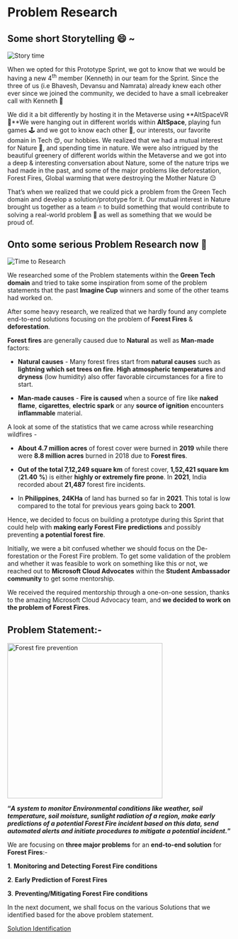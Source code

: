 # Problem Research

## Some short Storytelling 😄 ~

![Story time](https://media.giphy.com/media/25KEhzwCBBFPb79puo/giphy-downsized.gif)

When we opted for this Prototype Sprint, we got to know that we would be
having a new 4<sup>th</sup> member (Kenneth) in our team for the Sprint.
Since the three of us (i.e Bhavesh, Devansu and Namrata) already knew
each other ever since we joined the community, we decided to have a
small icebreaker call with Kenneth 🤗

We did it a bit differently by hosting it in the Metaverse using
**AltSpaceVR 🤩**We were hanging out in different worlds within
**AltSpace**, playing fun games 🕹️ and we got to know each other 🤗, our
interests, our favorite domain in Tech 😍, our hobbies. We realized that
we had a mutual interest for Nature 🌲, and spending time in nature. We
were also intrigued by the beautiful greenery of different worlds within
the Metaverse and we got into a deep & interesting conversation about
Nature, some of the nature trips we had made in the past, and some of
the major problems like deforestation, Forest Fires, Global warming that
were destroying the Mother Nature 😔

That’s when we realized that we could pick a problem from the Green Tech
domain and develop a solution/prototype for it. Our mutual interest in
Nature brought us together as a team 🔥 to build something that would
contribute to solving a real-world problem 💯 as well as something that
we would be proud of.

## Onto some serious Problem Research now 🚀

![Time to Research](https://tenor.com/view/transformers-wheeljack-time-to-research-research-researching-gif-23672426.gif)

We researched some of the Problem statements within the **Green Tech
domain** and tried to take some inspiration from some of the problem
statements that the past **Imagine Cup** winners and some of the other
teams had worked on.

After some heavy research, we realized that we hardly found any complete
end-to-end solutions focusing on the problem of **Forest Fires** &
**deforestation**.

**Forest fires** are generally caused due to **Natural** as well as
**Man-made** factors:

-   **Natural causes** - Many forest fires start from **natural causes**
    such as **lightning which set trees on fire**. **High atmospheric
    temperatures** and **dryness** (low humidity) also offer favorable
    circumstances for a fire to start.

<!-- -->

-   **Man-made causes** - **Fire is caused** when a source of fire like
    **naked flame**, **cigarettes**, **electric spark** or any **source
    of ignition** encounters **inflammable** material.

A look at some of the statistics that we came across while researching
wildfires -

-   **About 4.7 million acres** of forest cover were burned in **2019**
    while there were **8.8 million acres** burned in 2018 due to
    **Forest fires**.

-   **Out of the total 7,12,249 square km** of forest cover, **1,52,421
    square km** (**21.40** **%**) is either **highly or extremely fire
    prone**. In **2021**, India recorded about **21,487** forest fire
    incidents.

-   In **Philippines**, **24KHa** of land has burned so far in **2021**.
    This total is low compared to the total for previous years going
    back to **2001**.

Hence, we decided to focus on building a prototype during this Sprint
that could help with **making early Forest Fire predictions** and
possibly preventing **a potential forest fire**.

Initially, we were a bit confused whether we should focus on the
De-forestation or the Forest Fire problem. To get some validation of the
problem and whether it was feasible to work on something like this or
not, we reached out to **Microsoft Cloud Advocates** within the
**Student Ambassador community** to get some mentorship.

We received the required mentorship through a one-on-one session, thanks
to the amazing Microsoft Cloud Advocacy team, and **we decided to work
on the problem of Forest Fires**.

## Problem Statement:-

<img src="https://tenor.com/view/world-earth-the-world-let-it-burn-burn-out-gif-18536996.gif" alt="Forest fire prevention" width="350" />

**“*A system to monitor Environmental conditions like weather, soil
temperature, soil moisture, sunlight radiation of a region, make early
predictions of a potential Forest Fire incident based on this data, send
automated alerts and initiate procedures to mitigate a potential
incident.*”**

We are focusing on **three major problems** for an **end-to-end
solution** for **Forest Fires**:-

**1**. **Monitoring and Detecting Forest Fire conditions**

**2**. **Early Prediction of Forest Fires**

**3**. **Preventing/Mitigating Forest Fire conditions**

In the next document, we shall focus on the various Solutions that we
identified based for the above problem statement.

[Solution Identification](./Solution-Identification.md)
